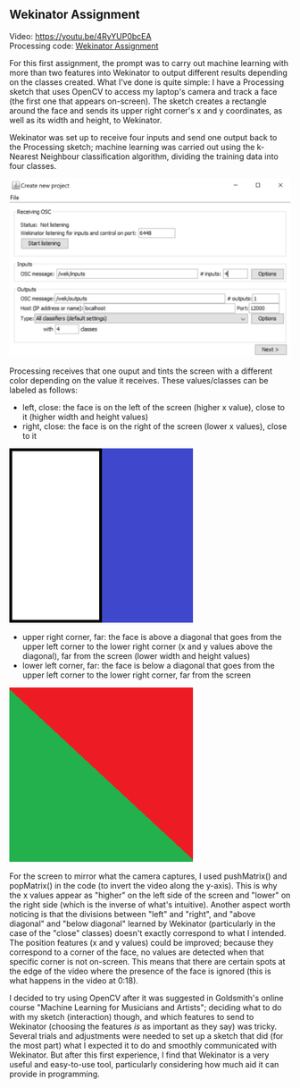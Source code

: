 ## Wekinator Assignment  
Video: https://youtu.be/4RyYUP0bcEA   
Processing code: [Wekinator Assignment](/Wekinator-Assignment/WekinatorAssignment.pde)

For this first assignment, the prompt was to carry out machine learning with more than two features into Wekinator to output different results depending on the classes created. What I've done is quite simple: I have a Processing sketch that uses OpenCV to access my laptop's camera and track a face (the first one that appears on-screen). The sketch creates a rectangle around the face and sends its upper right corner's x and y coordinates, as well as its width and height, to Wekinator.  
  
Wekinator was set up to receive four inputs and send one output back to the Processing sketch; machine learning was carried out using the k-Nearest Neighbour classification algorithm, dividing the training data into four classes.  
  
![screenshot](/Wekinator-Assignment/ImagesWekinatorAssignment/SetUp_WekinatorAssignment.JPG) 
  
Processing receives that one ouput and tints the screen with a different color depending on the value it receives. These values/classes can be labeled as follows:
  
* left, close: the face is on the left of the screen (higher x value), close to it (higher width and height values)
* right, close: the face is on the right of the screen (lower x values), close to it  
  
![screen vertical](/Wekinator-Assignment/ImagesWekinatorAssignment/Screen1.png)  
  
* upper right corner, far: the face is above a diagonal that goes from the upper left corner to the lower right corner (x and y values above the diagonal), far from the screen (lower width and height values)
* lower left corner, far: the face is below a diagonal that goes from the upper left corner to the lower right corner, far from the screen 
  
![screen diagonal](/Wekinator-Assignment/ImagesWekinatorAssignment/Screen.png)  
  
For the screen to mirror what the camera captures, I used pushMatrix() and popMatrix() in the code (to invert the video along the y-axis). This is why the x values appear as "higher" on the left side of the screen and "lower" on the right side (which is the inverse of what's intuitive). Another aspect worth noticing is that the divisions between "left" and "right", and "above diagonal" and "below diagonal" learned by Wekinator (particularly in the case of the "close" classes) doesn't exactly correspond to what I intended. The position features (x and y values) could be improved; because they correspond to a corner of the face, no values are detected when that specific corner is not on-screen. This means that there are certain spots at the edge of the video where the presence of the face is ignored (this is what happens in the video at 0:18).
    
I decided to try using OpenCV after it was suggested in Goldsmith's online course "Machine Learning for Musicians and Artists"; deciding what to do with my sketch (interaction) though, and which features to send to Wekinator (choosing the features *is* as important as they say) was tricky. Several trials and adjustments were needed to set up a sketch that did (for the most part) what I expected it to do and smoothly communicated with Wekinator. But after this first experience, I find that Wekinator is a very useful and easy-to-use tool, particularly considering how much aid it can provide in programming.
